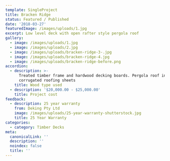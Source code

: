 ```yaml
---
template: SingleProject
title: Bracken Ridge
status: Featured / Published
date: '2018-03-27'
featuredImage: /images/uploads/1.jpg
excerpt: Low level deck with open rafter style pergola roof
gallery:
  - image: /images/uploads/1.jpg
  - image: /images/uploads/2.jpg
  - image: /images/uploads/bracken-ridge-3-.jpg
  - image: /images/uploads/bracken-ridge-4.jpg
  - image: /images/uploads/bracken-ridge-before.png
accordion:
  - description: >-
      Treated timber frame and hardwood decking boards. Pergola roof including
      corrugated roofing sheets
    title: Wood type used
  - description: '$20,000.00 - $25,000.00'
    title: Project cost
feedback:
  - description: 25 year warranty
    from: Deking Pty Ltd
    image: /images/uploads/25-year-warranty-shutterstock.jpg
    title: 25 Year Warranty
categories:
  - category: Timber Decks
meta:
  canonicalLink: ''
  description: ''
  noindex: false
  title: ''
---
```


